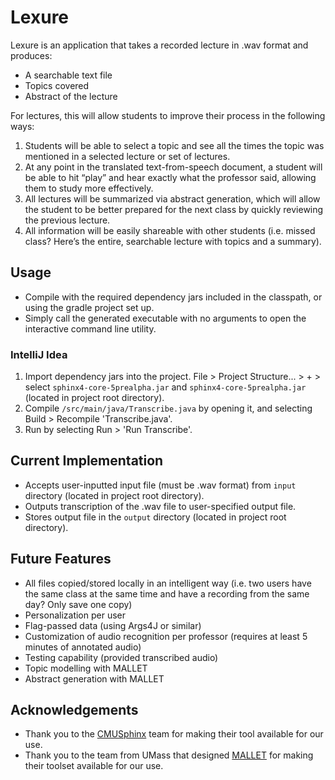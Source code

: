 # Lexure

Lexure is an application that takes a recorded lecture in .wav format and produces:
* A searchable text file
* Topics covered
* Abstract of the lecture

For lectures, this will allow students to improve their process in the following ways:
1. Students will be able to select a topic and see all the times the topic was mentioned in a selected lecture or set of 
lectures.
2. At any point in the translated text-from-speech document, a student will be able to hit “play” and hear exactly what 
the professor said, allowing them to study more effectively.
3. All lectures will be summarized via abstract generation, which will allow the student to be better prepared for the 
next class by quickly reviewing the previous lecture.
4. All information will be easily shareable with other students (i.e. missed class? Here’s the entire, searchable 
lecture with topics and a summary).

## Usage
* Compile with the required dependency jars included in the classpath, or using the gradle project set up.
* Simply call the generated executable with no arguments to open the interactive command line utility.

### IntelliJ Idea
1. Import dependency jars into the project. File > Project Structure... > + > select `sphinx4-core-5prealpha.jar` and 
`sphinx4-core-5prealpha.jar` (located in project root directory).
2. Compile `/src/main/java/Transcribe.java` by opening it, and selecting Build > Recompile 'Transcribe.java'.
3. Run by selecting Run > 'Run Transcribe'.

## Current Implementation
* Accepts user-inputted input file (must be .wav format) from `input` directory (located in project root directory).
* Outputs transcription of the .wav file to user-specified output file. 
* Stores output file in the `output` directory (located in project root directory).

## Future Features
* All files copied/stored locally in an intelligent way (i.e. two users have the same class at the same time and have
    a recording from the same day? Only save one copy)
* Personalization per user
* Flag-passed data (using Args4J or similar)
* Customization of audio recognition per professor (requires at least 5 minutes of annotated audio)
* Testing capability (provided transcribed audio)
* Topic modelling with MALLET
* Abstract generation with MALLET

## Acknowledgements
* Thank you to the [CMUSphinx](https://cmusphinx.github.io/) team for making their tool available for our use.
* Thank you to the team from UMass that designed [MALLET](http://mallet.cs.umass.edu/) for making their toolset 
available for our use.